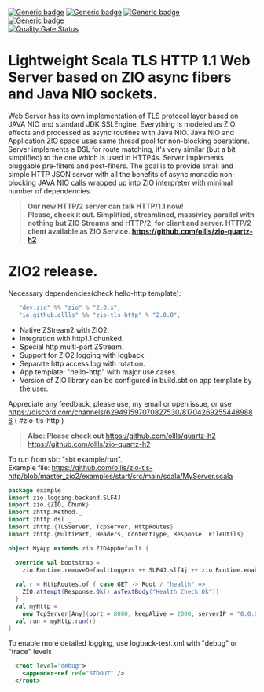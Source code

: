 

[![Generic badge](https://img.shields.io/badge/release-2.0.0-blue)](https://repo1.maven.org/maven2/io/github/ollls/zio-tls-http_3/2.0.0/)
[![Generic badge](https://img.shields.io/badge/Nexus-v1.2--m3-yellow.svg)](https://repo1.maven.org/maven2/io/github/ollls/zio-tls-http_2.13/1.2-m3/)
[![Generic badge](https://img.shields.io/badge/Nexus-v1.1.0--m8-blue.svg)](https://repo1.maven.org/maven2/io/github/ollls/zio-tls-http_2.13/1.1.0-m8)
<br>
[![Generic badge](https://img.shields.io/badge/Hello%20World-template-red)](https://github.com/ollls/hello-http)
<br>
[![Quality Gate Status](https://sonarcloud.io/api/project_badges/measure?project=ollls_zio-tls-http&metric=alert_status)](https://sonarcloud.io/summary/new_code?id=ollls_zio-tls-http)


# Lightweight Scala TLS HTTP 1.1 Web Server based on ZIO async fibers and Java NIO sockets.
Web Server has its own implementation of TLS protocol layer based on JAVA NIO and standard JDK SSLEngine. Everything is modeled as ZIO effects and processed as async routines with Java NIO. Java NIO and Application ZIO space uses same thread pool for non-blocking operations.
Server implements a DSL for route matching, it's very similar (but a bit simplified) to the one which is used in HTTP4s. Server implements pluggable pre-filters and post-filters. The goal is to provide small and simple HTTP JSON server with all the benefits of async monadic non-blocking JAVA NIO calls wrapped up into ZIO interpreter with minimal number of dependencies.


>**Our new HTTP/2 server can talk HTTP/1.1 now!<br> Please, check it out. Simplified, streamlined, massivley parallel with nothing but ZIO Streams and HTTP/2, for client and server.
HTTP/2 client available as ZIO Service. https://github.com/ollls/zio-quartz-h2**


# ZIO2 release.
Necessary dependencies(check hello-http template):
```scala
   "dev.zio" %% "zio" % "2.0.x",
   "io.github.ollls" %% "zio-tls-http" % "2.0.0",
```

* Native ZStream2 with ZIO2.
* Integration with http1.1 chunked.
* Special http multi-part ZStream.
* Support for ZIO2 logging with logback.
* Separate http access log with rotation.
* App template: "hello-http" with major use cases.
* Version of ZIO library can be configured in build.sbt on app template by the user.

Appreciate any feedback, please use, my email or open issue, or use 
https://discord.com/channels/629491597070827530/817042692554489886   ( #zio-tls-http ) 
<br>

> **Also: Please check out** https://github.com/ollls/quartz-h2  https://github.com/ollls/zio-quartz-h2

To run from sbt:  "sbt example/run". <br>
Example file: https://github.com/ollls/zio-tls-http/blob/master_zio2/examples/start/src/main/scala/MyServer.scala

```scala
package example
import zio.logging.backend.SLF4J
import zio.{ZIO, Chunk}
import zhttp.Method._
import zhttp.dsl._
import zhttp.{TLSServer, TcpServer, HttpRoutes}
import zhttp.{MultiPart, Headers, ContentType, Response, FileUtils}

object MyApp extends zio.ZIOAppDefault {

  override val bootstrap =
    zio.Runtime.removeDefaultLoggers ++ SLF4J.slf4j ++ zio.Runtime.enableWorkStealing
    
  val r = HttpRoutes.of { case GET -> Root / "health" =>
    ZIO.attempt(Response.Ok().asTextBody("Health Check Ok"))
  }
  val myHttp =
    new TcpServer[Any](port = 8080, keepAlive = 2000, serverIP = "0.0.0.0")
  val run = myHttp.run(r)
}

```
To enable more detailed logging, use logback-test.xml with "debug" or "trace" levels

```xml
  <root level="debug">
    <appender-ref ref="STDOUT" />
  </root>
```


